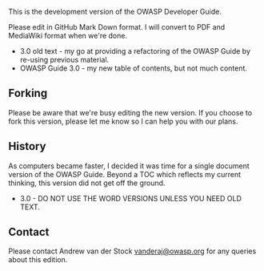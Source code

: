 This is the development version of the OWASP Developer Guide. 

Please edit in GitHub Mark Down format. I will convert to PDF and MediaWiki format when we're done. 

* 3.0 old text - my go at providing a refactoring of the OWASP Guide by re-using previous material. 
* OWASP Guide 3.0 - my new table of contents, but not much content. 

## Forking

Please be aware that we're busy editing the new version. If you choose to fork this version, please let me know so I can help you with our plans. 

## History

As computers became faster, I decided it was time for a single document version of the OWASP Guide. Beyond a TOC which reflects my current thinking, this version did not get off the ground. 

* 3.0 - DO NOT USE THE WORD VERSIONS UNLESS YOU NEED OLD TEXT. 

## Contact

Please contact Andrew van der Stock vanderaj@owasp.org for any queries about this edition. 
